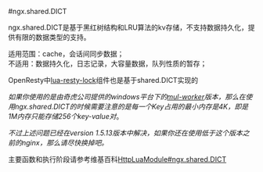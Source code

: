 #ngx.shared.DICT

ngx.shared.DICT是基于黑红树结构和LRU算法的kv存储，不支持数据持久化，提供有限的数据类型的支持。

适用范围：cache，会话间同步数据；  
不适用：数据持久化，日志记录，大容量数据，队列性质的暂存；

OpenResty中[lua-resty-lock](https://github.com/openresty/lua-resty-lock)组件也是基于shared.DICT实现的

*如果你使用的是由奇虎公司提供的windows平台下的[mul-worker](https://github.com/LomoX-Offical/nginx-openresty-windows)版本，那么在使用ngx.shared.DICT的时候需要注意的是每一个Key占用的最小内存是4K，即是1M内存只能存储256个key-value对*。

*不过上述问题已经在version 1.5.13版本中解决，如果你还在使用低于这个版本之前的nginx，那么请尽快换掉吧。*

主要函数和执行阶段请参考维基百科[HttpLuaModule#ngx.shared.DICT](http://wiki.nginx.org/HttpLuaModule#ngx.shared.DICT)
